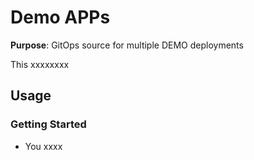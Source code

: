 # Demo APPs

**Purpose**: GitOps source for multiple DEMO deployments

This xxxxxxxx

## Usage

### Getting Started
- You xxxx
